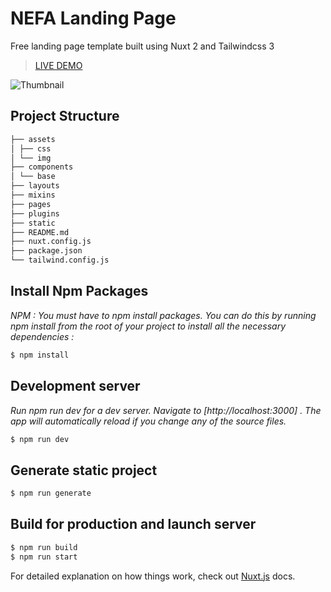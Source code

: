 # NEFA Landing Page

Free landing page template built using Nuxt 2 and Tailwindcss 3

> [LIVE DEMO](https://codiux.netlify.app)

![Thumbnail](assets/img/thumbnail.jpg)

## Project Structure

 ~~~bash 
├── assets  
│ ├── css  
│ └── img  
├── components  
│ └── base  
├── layouts  
├── mixins  
├── pages  
├── plugins  
├── static  
├── README.md  
├── nuxt.config.js  
├── package.json  
└── tailwind.config.js
~~~

## Install Npm Packages

*NPM : You must have to npm install packages. You can do this by running npm install from the root of your project to install all the necessary dependencies :*

```bash
$ npm install
 ```

## Development server

*Run npm run dev for a dev server. Navigate to [http://localhost:3000] . The app will automatically reload if you change any of the source files.*

~~~bash
$ npm run dev
~~~

## Generate static project

~~~bash
$ npm run generate
~~~

## Build for production and launch server

~~~bash
$ npm run build
$ npm run start
~~~
For detailed explanation on how things work, check out [Nuxt.js](https://nuxtjs.org/) docs.
 
 
